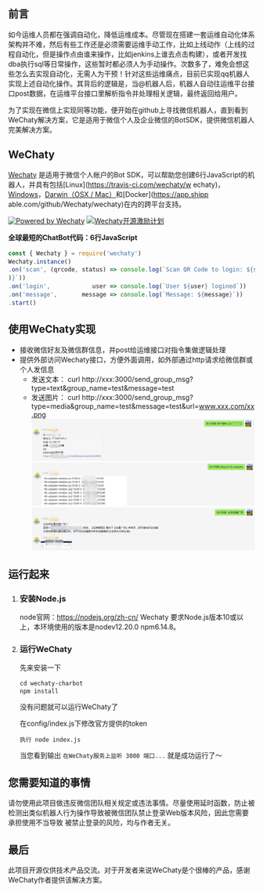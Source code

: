 ## 前言
  如今运维人员都在强调自动化，降低运维成本。尽管现在搭建一套运维自动化体系架构并不难，然后有些工作还是必须需要运维手动工作，比如上线动作（上线的过程自动化，但是操作点由谁来操作，比如jenkins上谁去点击构建），或者开发找dba执行sql等日常操作，这些暂时都必须人为手动操作。次数多了，难免会想这些怎么去实现自动化，无需人为干预！针对这些运维痛点，目前已实现qq机器人实现上述自动化操作。其背后的逻辑是，当@机器人后，机器人自动往运维平台接口post数据，在运维平台接口里解析指令并处理相关逻辑，最终返回给用户。
  
  为了实现在微信上实现同等功能，便开始在github上寻找微信机器人，直到看到WeChaty解决方案，它是适用于微信个人及企业微信的BotSDK，提供微信机器人完美解决方案。

## WeChaty
  [Wechaty](https://wechaty.github.io/) 是适用于微信个人帐户的Bot SDK，可以帮助您创建6行JavaScript的机器人，并具有包括[Linux](https://travis-ci.com/wechaty/w
echaty)，[Windows](https://ci.appveyor.com/project/wechaty/wechaty)，[Darwin（OSX / Mac）](https://travis-ci.com/Wechaty/wechaty)和[Docker](https://app.shipp
able.com/github/Wechaty/wechaty)在内的跨平台支持。

[![Powered by Wechaty](https://img.shields.io/badge/Powered%20By-Wechaty-green.svg)](https://github.com/chatie/wechaty)
[![Wechaty开源激励计划](https://img.shields.io/badge/Wechaty-开源激励计划-green.svg)](https://github.com/juzibot/Welcome/wiki/Everything-about-Wechaty)


  **全球最短的ChatBot代码：6行JavaScript**

  ```javascript
  const { Wechaty } = require('wechaty')
  Wechaty.instance()
  .on('scan', (qrcode, status) => console.log(`Scan QR Code to login: ${status}\nhttps://api.qrserver.com/v1/create-qr-code/?data=${encodeURIComponent(qrcode
)}`))
  .on('login',            user => console.log(`User ${user} logined`))
  .on('message',       message => console.log(`Message: ${message}`))
  .start()
  ```

## 使用WeChaty实现
  - 接收微信好友及微信群信息，并post给运维接口对指令集做逻辑处理
  - 提供外部访问Wechaty接口，方便外面调用，如外部通过http请求给微信群或个人发信息
    - 发送文本： curl  http://xxx:3000/send_group_msg?type=text&group_name=test&message=test
    - 发送图片： curl  http://xxx:3000/send_group_msg?type=media&group_name=test&message=test&url=www.xxx.com/xx.png
    ![](https://github.com/zhoujian1028/wechaty-charbot/blob/main/image/1.png)
    ![](https://github.com/zhoujian1028/wechaty-charbot/blob/main/image/2.png)
    ![](https://github.com/zhoujian1028/wechaty-charbot/blob/main/image/3.png)
  
## 运行起来
1. ### 安装Node.js
   node官网：https://nodejs.org/zh-cn/
   Wechaty 要求Node.js版本10或以上，本环境使用的版本是nodev12.20.0 npm6.14.8。

2. ### 运行WeChaty
   先来安装一下
   ```
   cd wechaty-charbot
   npm install
   ```
   没有问题就可以运行WeChaty了

   在config/index.js下修改官方提供的token
   ```   
   执行 node index.js
   ```   
   当您看到输出 `在WeChaty服务上监听 3000 端口...` 就是成功运行了～
   
## 您需要知道的事情
请勿使用此项目做违反微信团队相关规定或违法事情。尽量使用延时函数，防止被检测出类似机器人行为操作导致被微信团队禁止登录Web版本风险，因此您需要承担使用不当导致
被禁止登录的风险，均与作者无关。

## 最后
此项目开源仅供技术产品交流。对于开发者来说WeChaty是个很棒的产品，感谢WeChaty作者提供该解决方案。   
